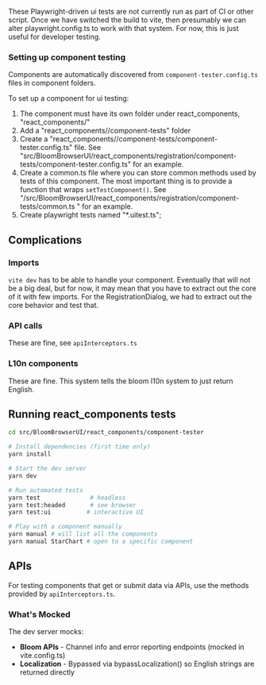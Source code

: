 These Playwright-driven ui tests are not currently run as part of CI or other script. Once we have switched the build to vite, then
presumably we can alter playwright.config.ts to work with that system. For now, this is just useful for developer
testing.

### Setting up component testing

Components are automatically discovered from `component-tester.config.ts` files in component folders.

To set up a component for ui testing:
1. The component must have its own folder under react_components, "react_components/<component-name>"
2. Add a "react_components/<component-name>/component-tests" folder
3. Create a "react_components/<component-name>/component-tests/component-tester.config.ts" file. See "src/BloomBrowserUI/react_components/registration/component-tests/component-tester.config.ts" for an example.
4. Create a common.ts file where you can store common methods used by tests of this component. The most important thing is to provide a function that wraps `setTestComponent()`. See "/src/BloomBrowserUI/react_components/registration/component-tests/common.ts " for an example.
5. Create playwright tests named "*.uitest.ts";

## Complications

### Imports
`vite dev` has to be able to handle your component. Eventually that will not be a big deal, but for now, it may mean that you have to extract out the core of it with few imports. For the RegistrationDialog, we had to extract out the core behavior and test that.

### API calls
These are fine, see `apiInterceptors.ts`

### L10n components
These are fine. This system tells the bloom l10n system to just return English.

## Running react_components tests

```bash
cd src/BloomBrowserUI/react_components/component-tester

# Install dependencies (first time only)
yarn install

# Start the dev server
yarn dev

# Run automated tests
yarn test              # headless
yarn test:headed       # see browser
yarn test:ui          # interactive UI

# Play with a component manually
yarn manual # will list all the components
yarn manual StarChart # open to a specific component
```

## APIs
For testing components that get or submit data via APIs, use the methods provided by `apiInterceptors.ts`.

### What's Mocked

The dev server mocks:
- **Bloom APIs** - Channel info and error reporting endpoints (mocked in vite.config.ts)
- **Localization** - Bypassed via bypassLocalization() so English strings are returned directly
